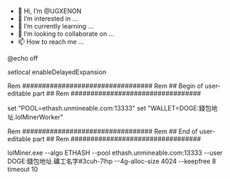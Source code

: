 - 👋 Hi, I’m @UGXENON
- 👀 I’m interested in ...
- 🌱 I’m currently learning ...
- 💞️ I’m looking to collaborate on ...
- 📫 How to reach me ...

<!---
UGXENON/UGXENON is a ✨ special ✨ repository because its `README.md` (this file) appears on your GitHub profile.
You can click the Preview link to take a look at your changes.
--->
@echo off

setlocal enableDelayedExpansion

Rem #################################
Rem ## Begin of user-editable part ##
Rem #################################

set "POOL=ethash.unmineable.com:13333"
set "WALLET=DOGE:錢包地址.lolMinerWorker"										

Rem #################################
Rem ##  End of user-editable part  ##
Rem #################################

lolMiner.exe --algo ETHASH --pool ethash.unmineable.com:13333 --user DOGE:錢包地址.礦工名字#3cuh-7lhp --4g-alloc-size 4024 --keepfree 8 
timeout 10
